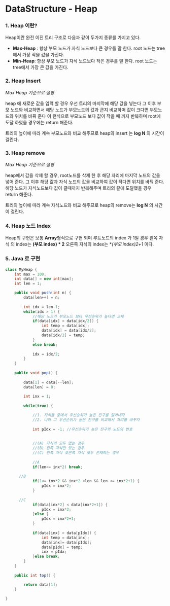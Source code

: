 # DataStructure - Heap



### 1. Heap 이란?

Heap이란 완전 이진 트리 구조로 다음과 같이 두가지 종류를 가지고 있다.

- **Max-Heap** : 항상 부모 노드가  자식 노드보다 큰 경우를 말 한다. root 노드는 tree에서 가장 작을 값을 가진다.
- **Min-Heap**: 항상 부모 노드가 자식 노드보다 작은 경우를 말 한다. root 노드는 tree에서 가장 큰 값을 가진다.

### 2. Heap Insert 

*Max Heap 기준으로 설명*

heap 에 새로운 값을 입력 할 경우 우선 트리의 마지막에 해당 값을 넣는다 그 이후 부모 노드와 비교하면서 해당 노드가 부모노드의 값과 큰지 비교하며 값이 크다면 부모노드와 위치를 바꿔 준다 이 런식으로  부모노드 보다 값이 작을 때 까지  반복하며 root에 도달 하였을 경우에는 return 해준다. 

트리의 높이에 따라 계속 부모노드와 비교 해주므로 heap의 insert 는 **log N** 의 시간이 걸린다.

### 3. Heap remove

*Max Heap 기준으로 설명*

heap에서 값을 삭제 할 경우, root노드를 삭제 한 후 해당 자리에 마지막 노드의 값을 넣어 준다. 그 이후 해당 값과 자식 노드의 값을 비교하여  값이 작다면 위치를 바꿔 준다. 해당 노드가 자식노드보다 값이 클때까지 반복해주며 트리의 끝에 도달했을 경우 return 해준다.

트리의 높이에 따라 계속 자식노드와 비교 해주므로 heap의 remove는  **log N** 의 시간이 걸린다.

### 4. Heap 노드 Index

Heap의 구현은 보통 **Array**형식으로 구현 되며 루트노드의 index 가 1일 경우 왼쪽 자식 의 index는 **(부모 index) * 2** 오른쪽 자식의 index는 **(부모 index)*2+1** 이다.

### 5. Java 로 구현

```java 
class MyHeap {
	int max = 100;
	int data[] = new int[max];
	int len = 1;

	public void push(int n) {
		data[len++] = n;
		
		int idx = len-1;
		while(idx > 1) {
			//해당 노드가 부모노드 보다 우선순위가 높다면 교체
			if(data[idx] < data[idx/2]) {
				int temp = data[idx];
				data[idx] = data[idx/2];
				data[idx/2] = temp;
			}
			else break;
			
			idx = idx/2;
		}
	}
	
	public void pop() {
		
		data[1] = data[--len];
		data[len] = 0;
		
		int inx = 1;
		
		while(true) {

			//1. 자식들 중에서 우선순위가 높은 친구를 알아내자
			//2. 나와 그 우선순위가 높은 친구를 비교해서 자리를 바꾸자
			
			int pIdx = -1; //우선순위가 높은 친구의 노드의 번호
			
			
			//(A) 자식이 모두 없는 경우
			//(B) 왼쪽 자식만 있는 경우
			//(C) 왼쪽 자식 오른쪽 자식 모두 존재하는 경우 
			
            //A
            if(len<= inx*2) break; 
			
      //B
			if(1<= inx*2 && inx*2 <len && len <= inx*2+1) {
				pIdx = inx*2;
			} 
      
      //C
			if(data[inx*2] < data[inx*2+1]) {
				pIdx = inx*2;
			}else {
				pIdx = inx*2+1;
			}
			
			if(data[inx] > data[pIdx]) {
				int temp = data[inx];
				data[inx]= data[pIdx];
				data[pIdx] = temp;
				inx = pIdx;
			}else break;
		}
	}
	
	public int top() {

		return data[1];
	}
	
}
```

